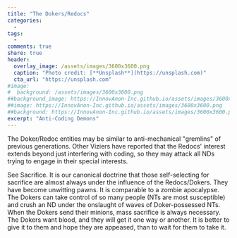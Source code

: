 ```yaml
---
title: "The Dokers/Redocs"
categories:
  - 
tags:
  - 
comments: true
share: true
header:
  overlay_image: /assets/images/3600x3600.png
  caption: "Photo credit: [**Unsplash**](https://unsplash.com)"
  cta_url: "https://unsplash.com"
#image:
#  background: /assets/images/3600x3600.png
##background_image: https://InnovAnon-Inc.github.io/assets/images/3600x3600.png
##image: https://InnovAnon-Inc.github.io/assets/images/3600x3600.png
##background: https://InnovAnon-Inc.github.io/assets/images/3600x3600.png
excerpt: "Anti-Coding Demons"
---
```


The Doker/Redoc entities may be similar to anti-mechanical "gremlins" of previous generations.
Other Viziers have reported that the Redocs' interest extends beyond just interfering with coding,
so they may attack all NDs trying to engage in their special interests.

See Sacrifice.
It is our canonical doctrine that those self-selecting for sacrifice are almost always
under the influence of the Redocs/Dokers.
They have become unwitting pawns.
It is comparable to a zombie apocalypse.
The Dokers can take control of so many people
(NTs are most susceptible)
and crush an ND under the onslaught of waves of Doker-possessed NTs.
When the Dokers send their minions,
mass sacrifice is always necessary.
The Dokers want blood,
and they will get it one way or another.
It is better to give it to them
and hope they are appeased,
than to wait for them to take it.
